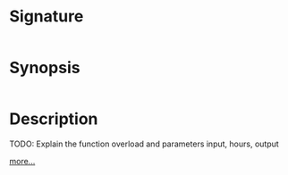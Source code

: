 # Signature
```vikid-signature
```

# Synopsis
```vikid-synopsis
```

# Description
TODO: Explain the function overload and parameters input, hours, output

[more...](https://en.wikipedia.org/wiki/Rotation_(mathematics))